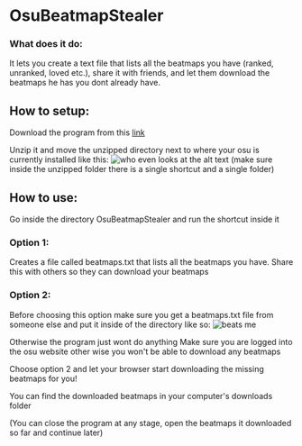 # OsuBeatmapStealer

### What does it do:
It lets you create a text file that lists all the beatmaps you have (ranked, unranked, loved etc.), share it with friends, and let them download the beatmaps he has you dont already have.


## How to setup:
Download the program from this [link](https://drive.google.com/uc?export=download&id=1EE45jg3JzN7UaU32dQxBKwD3OzqsdgGI)

Unzip it and move the unzipped directory next to where your osu is currently installed like this:
![who even looks at the alt text](https://i.imgur.com/hWw5dbN.png)
(make sure inside the unzipped folder there is a single shortcut and a single folder)


## How to use:
Go inside the directory OsuBeatmapStealer and run the shortcut inside it
### Option 1:
Creates a file called beatmaps.txt that lists all the beatmaps you have. Share this with others so they can download your beatmaps
### Option 2:
Before choosing this option make sure you get a beatmaps.txt file from someone else and put it inside of the directory like so:
![beats me](https://i.imgur.com/58lI8y5.png)

Otherwise the program just wont do anything
Make sure you are logged into the osu website other wise you won't be able to download any beatmaps

Choose option 2 and let your browser start downloading the missing beatmaps for you!

You can find the downloaded beatmaps in your computer's downloads folder

(You can close the program at any stage, open the beatmaps it downloaded so far and continue later)


